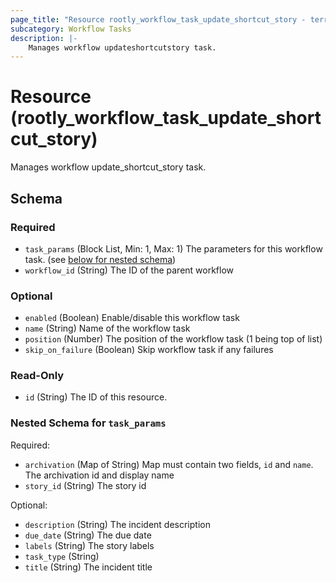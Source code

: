 ```yaml
---
page_title: "Resource rootly_workflow_task_update_shortcut_story - terraform-provider-rootly"
subcategory: Workflow Tasks
description: |-
    Manages workflow updateshortcutstory task.
---
```


# Resource (rootly_workflow_task_update_shortcut_story)

Manages workflow update_shortcut_story task.



<!-- schema generated by tfplugindocs -->
## Schema

### Required

- `task_params` (Block List, Min: 1, Max: 1) The parameters for this workflow task. (see [below for nested schema](#nestedblock--task_params))
- `workflow_id` (String) The ID of the parent workflow

### Optional

- `enabled` (Boolean) Enable/disable this workflow task
- `name` (String) Name of the workflow task
- `position` (Number) The position of the workflow task (1 being top of list)
- `skip_on_failure` (Boolean) Skip workflow task if any failures

### Read-Only

- `id` (String) The ID of this resource.

<a id="nestedblock--task_params"></a>
### Nested Schema for `task_params`

Required:

- `archivation` (Map of String) Map must contain two fields, `id` and `name`. The archivation id and display name
- `story_id` (String) The story id

Optional:

- `description` (String) The incident description
- `due_date` (String) The due date
- `labels` (String) The story labels
- `task_type` (String)
- `title` (String) The incident title
